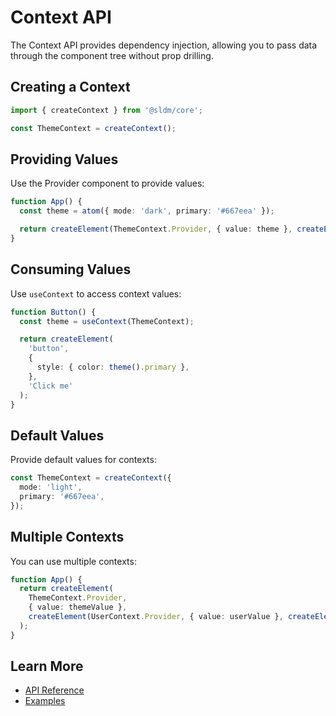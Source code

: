 # Context API

The Context API provides dependency injection, allowing you to pass data through the component tree without prop drilling.

## Creating a Context

```typescript
import { createContext } from '@sldm/core';

const ThemeContext = createContext();
```

## Providing Values

Use the Provider component to provide values:

```typescript
function App() {
  const theme = atom({ mode: 'dark', primary: '#667eea' });

  return createElement(ThemeContext.Provider, { value: theme }, createElement(Dashboard));
}
```

## Consuming Values

Use `useContext` to access context values:

```typescript
function Button() {
  const theme = useContext(ThemeContext);

  return createElement(
    'button',
    {
      style: { color: theme().primary },
    },
    'Click me'
  );
}
```

## Default Values

Provide default values for contexts:

```typescript
const ThemeContext = createContext({
  mode: 'light',
  primary: '#667eea',
});
```

## Multiple Contexts

You can use multiple contexts:

```typescript
function App() {
  return createElement(
    ThemeContext.Provider,
    { value: themeValue },
    createElement(UserContext.Provider, { value: userValue }, createElement(Dashboard))
  );
}
```

## Learn More

- [API Reference](/api/context)
- [Examples](/examples/counter)
